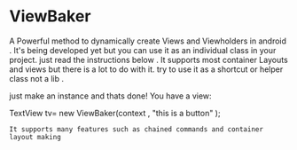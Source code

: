 # ViewBaker
A Powerful method to dynamically create Views and Viewholders in android . It's being developed yet but you can use it as an individual class in your project. just read the instructions below .
  It supports most container Layouts and views but there is a lot to do with it.
  try to use it as a shortcut or helper class not a lib .
  
  just make an instance and thats done! You have a view:
  
  TextView tv= new ViewBaker(context , "this is a button" );
  
    It supports many features such as chained commands and container layout making
